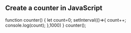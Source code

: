 ## Create a counter in JavaScript

<!-- We have already covered this in the second lesson, but as an easy recap try to code a counter in Javascript
It should go up as time goes by in intervals of 1 second -->


function counter()
{
    let count=0;
    setInterval(()=>{
        count++;
        console.log(count);
    },1000)
}
counter();
